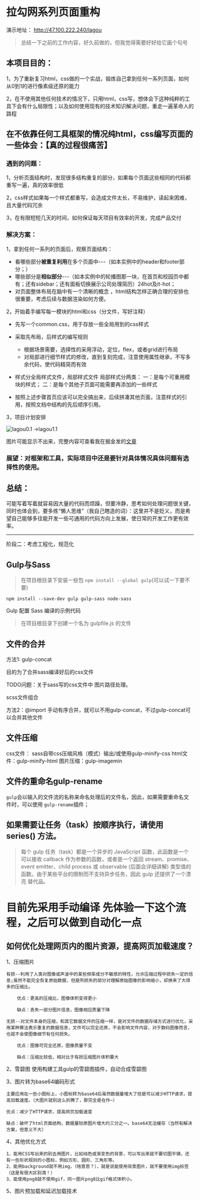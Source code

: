 # 拉勾网系列页面重构
演示地址： http://47.100.222.240/lagou

>总结一下之前的工作内容，好久前做的，但我觉得需要好好给它画个句号

## 本项目目的：

1，为了重新复习html，css做的一个实战，锻炼自己拿到任何一系列页面，如何从0到1的进行像素级还原的能力

2，在不使用其他任何技术的情况下，只用html，css写，想体会下这种纯粹的工具下会有什么局限性；以及如何使用现有的技术知识解决问题，重走一遍革命人的路程

## 在不依靠任何工具框架的情况纯html，css编写页面的一些体会：【真的过程很痛苦】

### 遇到的问题：
1，分析页面结构时，发现很多结构重复的部分，如果每个页面这些相同的代码都重写一遍，真的效率很低

2，css样式如果每一个样式都重写，会造成文件太长，不易维护，读起来困难，且大量代码冗余

3，在有限短短几天的时间，如何保证每天项目有效率的开发，完成产品交付

### 解决方案：
1，拿到任何一系列的页面后，观察页面结构：
- 看哪些部分**被重复利用**在多个页面中---（如本实例中的header和footer部分；）
- 哪些部分是**相似部分**---（如本实例中的轮播图那一块，在首页和校园页中都有；还有sidebar；还有面板切换展示公司处理简历）24hot及it-hot；
- 对页面整体布局在脑中有一个清晰的概念 ，html结构怎样正确合理的安排也很重要，考虑后续与数据渲染如何方便。

2，开始着手编写每一模块的html和css（分文件，写好注释）

- 先写一个common.css，用于存放一些全局用到的css样式
- 采取先布局，后样式的编写规则
    - 根据场景需要，选择性的采用浮动，定位，flex，或者grid进行布局
    - 对局部进行细节样式的修改，直到复刻完成，注意使用属性继承，不写多余代码，使代码精简而有效
- 样式分全局样式文件，局部样式文件
    局部样式分两类：
    一：是每个可重用模块的样式；
    二：是每个其他子页面可能需要再添加的一些样式

- 按照上述步骤首页应该可以完全搞出来，后续拼凑其他页面，注意样式的引用，按照文档中结构的先后顺序引用。

3，项目计划安排

![lagou0.1 ->lagou1.1]()

图片可能显示不出来，完整内容可查看我在掘金发的[文章](https://juejin.im/post/5d5779cdf265da039e12b8f3)


### 展望：对框架和工具，实际项目中还是要针对具体情况具体问题有选择性的使用。

## 总结：
可能写着写着就容易因大量的代码而烦躁，但要冷静，思考如何处理问题很关键，同时也体会到，要多练“懒人思维”（我自己瞎造的词）：这里并不是贬义，而是希望自己能够多往能开发一些可通用的代码方向上发展，使日常的开发工作更有效率。

---
阶段二：考虑工程化，规范化

## Gulp与Sass 

> 在项目根目录下安装一些包
> `npm install --global gulp`(可以试一下要不要)

`npm install --save-dev gulp gulp-sass node-sass`

Gulp 配置 Sass 编译的示例代码

> 在项目根目录下创建一个名为 gulpfile.js 的文件

## 文件的合并

方法1: gulp-concat

目的为了合并sass编译好后的css文件

TODO问题：关于sass写的css文件中 图片路径处理。

scss文件组合

方法2：@import 手动有序合并，就可以不用gulp-concat，不过gulp-concat可以合并其他文件

## 文件压缩
css文件： sass自带css压缩风格（模式）输出/或使用gulp-minify-css
html文件：gulp-minify-html
图片压缩：gulp-imagemin
## 文件的重命名gulp-rename

`gulp`会以输入的文件流的名称来命名处理后的文件名，因此，如果需要重命名文件时，可以使用 `gulp-rename`插件；

## 如果需要让任务（task）按顺序执行，请使用 series() 方法。
>每个 gulp 任务（task）都是一个异步的 JavaScript 函数，此函数是一个可以接收 callback 作为参数的函数，或者是一个返回 stream、promise、event emitter、child process 或 observable (后面会详细讲解) 类型值的函数。由于某些平台的限制而不支持异步任务，因此 gulp 还提供了一个漂亮 替代品。


# 目前先采用手动编译 先体验一下这个流程，之后可以做到自动化一点

## 如何优化处理网页内的图片资源，提高网页加载速度？

1、压缩图片

    有损--利用了人类对图像或声波中的某些频率成分不敏感的特性，允许压缩过程中损失一定的信息;虽然不能完全恢复原始数据，但是所损失的部分对理解原始图像的影响缩小，却换来了大得多的压缩比。

        优点：更高的压缩比，图像体积变得更小

        缺点：丢失一部分图片信息，图像相应质量下降

    无损--对文件本身的压缩，和其它数据文件的压缩一样，是对文件的数据存储方式进行优化，采用某种算法表示重复的数据信息，文件可以完全还原，不会影响文件内容，对于数码图像而言，也就不会使图像细节有任何损失。

        优点：图像可完全还原，图像质量不变

        缺点：压缩比较低，相对比于有损压缩图片体积要大

2、雪碧图 使用构建工具gulp的雪碧图插件，自动合成雪碧图

3、图片转为base64编码形式 

    主要应用在一些小图标上，小图标转为base64后虽然数据量增大了但是可以减少HTTP请求，提高加载速度。（大图片就别这么折腾了，那完全是在作~）

    优点：减少了HTTP请求，提高网页加载速度

    缺点：破坏了html页面结构，数据量较原图片增大约三分之一。base64无法缓存（当然有解决方案，但意义不大）

4、其他优化方式

    1、能用CSS写出来的别去用图片，比如纯色或渐变色的背景，可以写出来就不要切图平铺，还有一些形状规则的小图标，例如方形、圆形、三角形等。
    2、能用background就不用img，（啥意思？），就是说能使用背景图片，就不要使用img标签（这是有很大区别滴！）
    3、能使用png8就不使用gif，同一图片png8比gif格式体积小。

5、图片预加载和延迟加载技术